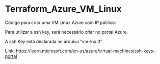 # Terraform_Azure_VM_Linux

Código para criar uma VM Linux Azure com IP público.

Para utilizar a ssh key, será necessário criar no portal Azure.

A ssh Key está declarada no arquivo "vm-lnx.tf"

Link:
https://learn.microsoft.com/en-us/azure/virtual-machines/ssh-keys-portal



